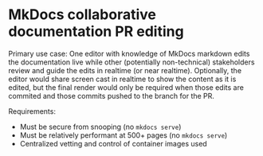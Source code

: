 # MkDocs collaborative documentation PR editing

Primary use case: One editor with knowledge of MkDocs markdown edits the documentation live while other (potentially non-technical) stakeholders review and guide the edits in realtime (or near realtime). Optionally, the editor would share screen cast in realtime to show the content as it is edited, but the final render would only be required when those edits are commited and those commits pushed to the branch for the PR.

Requirements:

* Must be secure from snooping (no `mkdocs serve`)
* Must be relatively performant at 500+ pages (no `mkdocs serve`)
* Centralized vetting and control of container images used

